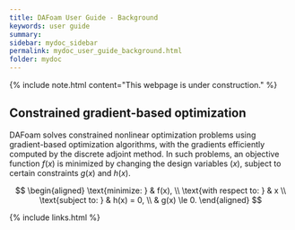 ```yaml
---
title: DAFoam User Guide - Background
keywords: user guide
summary: 
sidebar: mydoc_sidebar
permalink: mydoc_user_guide_background.html
folder: mydoc
---
```


{% include note.html content="This webpage is under construction." %}

## Constrained gradient-based optimization

DAFoam solves constrained nonlinear optimization problems using gradient-based optimization algorithms, with the gradients efficiently computed by the discrete adjoint method. In such problems, an objective function $f(x)$ is minimized by changing the design variables ($x$), subject to certain constraints $g(x)$ and $h(x)$.

$$
\begin{aligned}
\text{minimize: } & f(x), \\
\text{with respect to: } & x \\
\text{subject to: } & h(x) = 0, \\
& g(x) \le 0.
\end{aligned}
$$

{% include links.html %}
